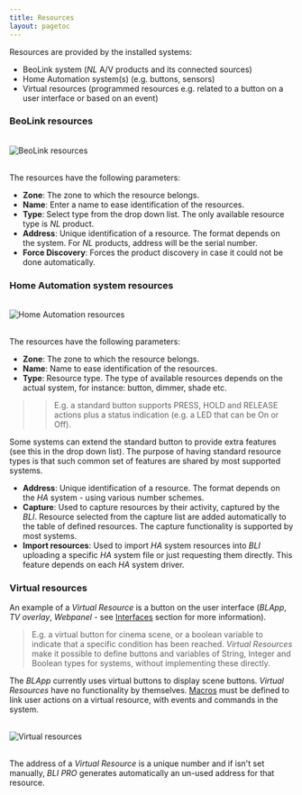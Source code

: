 ```yaml
---
title: Resources
layout: pagetoc
---
```



Resources are provided by the installed systems:

+ BeoLink system (_NL_ A/V products and its connected sources) 
+ Home Automation system(s) (e.g. buttons, sensors) 
+ Virtual resources (programmed resources e.g. related to a button on a user interface or based on an event)


### BeoLink resources

<br>
<div class="text-center">
  <img src="../../pictures/bli-pro-user-guide/resources-beolink.png" class="img-fluid" alt="BeoLink resources"/>
</div>
<br>

The resources have the following parameters:

+ **Zone**: The zone to which the resource belongs.
+ **Name**: Enter a name to ease identification of the resources.
+ **Type**: Select type from the drop down list. The only available resource type is _NL_ product.
+ **Address**: Unique identification of a resource. The format depends on the system. For _NL_ products, address will be the serial number.
+ **Force Discovery**: Forces the product discovery in case it could not be done automatically.

### Home Automation system resources

<br>
<div class="text-center">
  <img src="../../pictures/bli-pro-user-guide/resources-ha.png" class="img-fluid" alt="Home Automation resources"/>
</div>
<br>

The resources have the following parameters:

+ **Zone**: The zone to which the resource belongs.
+ **Name**: Name to ease identification of the resources.
+ **Type**: Resource type. The type of available resources depends on the actual system, for instance: button, dimmer, shade 
etc. 
>> E.g. a standard button supports PRESS, HOLD and RELEASE actions plus a status indication (e.g. a LED that can be On or Off). 

Some systems 
can extend the standard button to provide extra features (see this in the drop down list). The purpose of having standard resource types is that 
such common set of features are shared by most supported systems.

+ **Address**: Unique identification of a resource. The format depends on the _HA_ system - using various number schemes.
+ **Capture**: Used to capture resources by their activity, captured by the _BLI_. Resource selected from the capture list are added automatically to 
the table of defined resources. The capture functionality is supported by most systems.
+ **Import resources**: Used to import _HA_ system resources into _BLI_ uploading a specific _HA_ system file or just requesting them directly. This feature depends on each _HA_ system driver. 

### Virtual resources

An example of a _Virtual Resource_ is a button on the user interface (_BLApp_, _TV overlay_, _Webpanel_ - see [Interfaces](../interfaces) 
section for more information).
> E.g. a virtual button for cinema scene, or a boolean variable to indicate that a specific condition has been reached. 
_Virtual Resources_ make it possible to define buttons and variables of String, Integer and Boolean types for systems, without implementing these 
directly. 

The _BLApp_ currently uses virtual buttons to display scene buttons. _Virtual Resources_ have no functionality by themselves. 
[Macros](../macros) must be defined to link user actions on a virtual resource, with events and commands in the system.

<br>
<div class="text-center">
  <img src="../../pictures/bli-pro-user-guide/resources-virtual.png" class="img-fluid" alt="Virtual resources"/>
</div>
<br>

The address of a _Virtual Resource_ is a unique number and if isn't set manually, _BLI PRO_ generates automatically an un-used address for that
 resource. 